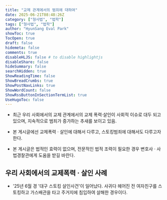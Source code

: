 ```yaml
---
title: "교제 관계에서의 범죄에 대하여"
date: 2025-06-21T08:48:26Z
category: ["형사법", "법학"]
tags: ["형사법", "법학"]
author: "HyunSang Eval Park"
showToc: true
TocOpen: true
draft: false
hidemeta: false
comments: true
disableHLJS: false # to disable highlightjs
disableShare: false
hideSummary: false
searchHidden: true
ShowReadingTime: false
ShowBreadCrumbs: true
ShowPostNavLinks: true
ShowWordCount: false
ShowRssButtonInSectionTermList: true
UseHugoToc: false
---
```


- 최근 우리 사회에서의 교제 관계에서의 교제 폭력·살인이 사회적 이슈로 대두 되고 있으며, 지속적으로 범죄가 증가하는 추새를 보이고 있음.

- 본 게시글에선 교제폭력 · 살인에 대해서 다루고, 스토킹범죄에 대해서도 다루고자 한다.

- 본 게시글은 법적인 효력이 없으며, 전문적인 법적 조력이 필요한 경우 변호사 · 사법경찰관에게 도움을 받길 바란다.

## 우리 사회에서의 교제폭력 · 살인 사례

- '25년 6월 경 '대구 스토킹 살인사건'이 일어났다. 사귀다 헤어진 전 여자친구를 스토킹하고 가스배관을 타고 주거지에 침입하여 살해한 경우이다.
